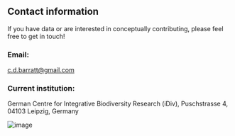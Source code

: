 ## Contact information
If you have data or are interested in conceptually contributing, please feel free to get in touch!

### Email: 
c.d.barratt@gmail.com

### Current institution: 
German Centre for Integrative Biodiversity Research (iDiv),
Puschstrasse 4,
04103 Leipzig,
Germany

![image](https://cd-barratt.github.io/Life_on_the_edge.github.io/iDiv_logo.png)
